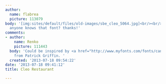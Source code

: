 ```yaml
---
author:
  name: flabrea
  picture: 113079
body: '[img:sites/default/files/old-images/sbe_cleo_5064.jpg]<br/><br/><br/>hi guys,
  anyone knows that font? thanks!'
comments:
- author:
    name: Renko
    picture: 111443
  body: 'Could be inspired by <a href="http://www.myfonts.com/fonts/canadatype/memoriam/">Memoriam</a>
    from Patrick Griffin. '
  created: '2013-07-18 09:54:22'
date: '2013-07-18 09:41:12'
title: Cleo Restaurant

---
```

